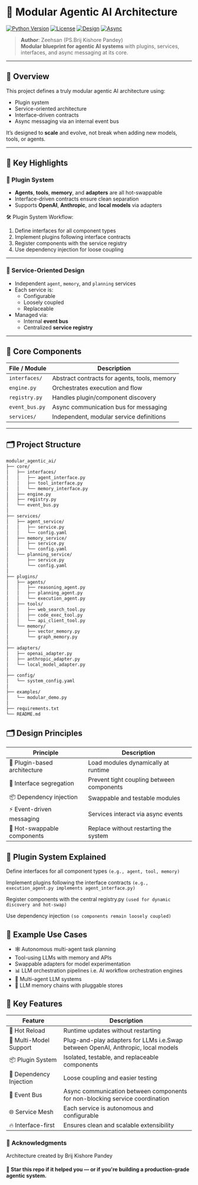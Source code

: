 # 🤖 Modular Agentic AI Architecture

[![Python Version](https://img.shields.io/badge/python-3.9%2B-blue.svg)](https://www.python.org/)
[![License](https://img.shields.io/badge/license-MIT-green.svg)](./LICENSE)
[![Design](https://img.shields.io/badge/architecture-plugin--based-lightgrey.svg)]()
[![Async](https://img.shields.io/badge/messaging-event--driven-orange.svg)]()

> **Author**: Zeehsan (PS.Brij Kishore Pandey)  
> **Modular blueprint for agentic AI systems** with plugins, services, interfaces, and async messaging at its core.

---

## 🧩 Overview

This project defines a truly modular agentic AI architecture using:

- Plugin system
- Service-oriented architecture
- Interface-driven contracts
- Async messaging via an internal event bus

It’s designed to **scale** and evolve, not break when adding new models, tools, or agents.

---

## 🚀 Key Highlights

### 🔌 Plugin System

- **Agents**, **tools**, **memory**, and **adapters** are all hot-swappable
- Interface-driven contracts ensure clean separation
- Supports **OpenAI**, **Anthropic**, and **local models** via adapters

🛠️ Plugin System Workflow:
1. Define interfaces for all component types
2. Implement plugins following interface contracts
3. Register components with the service registry
4. Use dependency injection for loose coupling

---

### 🧱 Service-Oriented Design

- Independent `agent`, `memory`, and `planning` services
- Each service is:
  - Configurable
  - Loosely coupled
  - Replaceable
- Managed via:
  - Internal **event bus**
  - Centralized **service registry**

---

## 🧠 Core Components

| File / Module     | Description                                |
|-------------------|--------------------------------------------|
| `interfaces/`     | Abstract contracts for agents, tools, memory |
| `engine.py`       | Orchestrates execution and flow            |
| `registry.py`     | Handles plugin/component discovery         |
| `event_bus.py`    | Async communication bus for messaging      |
| `services/`       | Independent, modular service definitions   |

---

## 🗂 Project Structure

```bash
modular_agentic_ai/
├── core/
│   ├── interfaces/
│   │   ├── agent_interface.py
│   │   ├── tool_interface.py
│   │   └── memory_interface.py
│   ├── engine.py
│   ├── registry.py
│   └── event_bus.py
│
├── services/
│   ├── agent_service/
│   │   ├── service.py
│   │   └── config.yaml
│   ├── memory_service/
│   │   ├── service.py
│   │   └── config.yaml
│   └── planning_service/
│       ├── service.py
│       └── config.yaml
│
├── plugins/
│   ├── agents/
│   │   ├── reasoning_agent.py
│   │   ├── planning_agent.py
│   │   └── execution_agent.py
│   ├── tools/
│   │   ├── web_search_tool.py
│   │   ├── code_exec_tool.py
│   │   └── api_client_tool.py
│   └── memory/
│       ├── vector_memory.py
│       └── graph_memory.py
│
├── adapters/
│   ├── openai_adapter.py
│   ├── anthropic_adapter.py
│   └── local_model_adapter.py
│
├── config/
│   └── system_config.yaml
│
├── examples/
│   └── modular_demo.py
│
├── requirements.txt
└── README.md
```

## 🗂 Design Principles


| Principle                    | Description                               |
| ---------------------------- | ----------------------------------------- |
| 🔌 Plugin-based architecture | Load modules dynamically at runtime       |
| 🔄 Interface segregation     | Prevent tight coupling between components |
| 📦 Dependency injection      | Swappable and testable modules            |
| ⚡ Event-driven messaging     | Services interact via async events        |
| 🧊 Hot-swappable components  | Replace without restarting the system     |



## 🧩 Plugin System Explained
Define interfaces for all component types
```(e.g., agent, tool, memory)```

Implement plugins following the interface contracts
```(e.g., execution_agent.py implements agent_interface.py)```

Register components with the central registry.py
```(used for dynamic discovery and hot-swap)```

Use dependency injection
```(so components remain loosely coupled)```


##  🧪 Example Use Cases
- 🕸️ Autonomous multi-agent task planning
- Tool-using LLMs with memory and APIs
- Swappable adapters for model experimentation
- 📊 LLM orchestration pipelines i.e.  AI workflow orchestration engines
- 🤖 Multi-agent LLM systems
- 🧠 LLM memory chains with pluggable stores


##  🧰 Key Features

| Feature                 | Description                                    |
| ----------------------- | ---------------------------------------------- |
| 🔄 Hot Reload           | Runtime updates without restarting             |
| 🧠 Multi-Model Support  | Plug-and-play adapters for LLMs i.e.Swap between OpenAI, Anthropic, local models |
| 📦 Plugin System        | Isolated, testable, and replaceable components |
| 🔀 Dependency Injection | Loose coupling and easier testing              |
| 📡 Event Bus            | Async communication between components for non-blocking service coordination |
| 🌐 Service Mesh         | Each service is autonomous and configurable    |
| 🔥 Interface-first          | Ensures clean and scalable extensibility   |



### 👏 Acknowledgments
Architecture created by Brij Kishore Pandey

#### 🌟 Star this repo if it helped you — or if you're building a production-grade agentic system.
